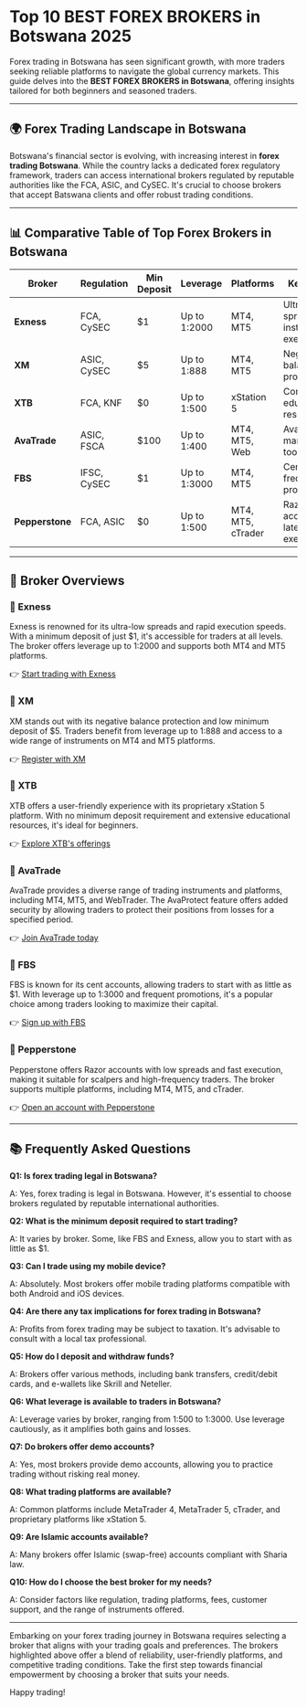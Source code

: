 # Top 10 BEST FOREX BROKERS in Botswana 2025

Forex trading in Botswana has seen significant growth, with more traders seeking reliable platforms to navigate the global currency markets. This guide delves into the **BEST FOREX BROKERS in Botswana**, offering insights tailored for both beginners and seasoned traders.

---

## 🌍 Forex Trading Landscape in Botswana

Botswana's financial sector is evolving, with increasing interest in **forex trading Botswana**. While the country lacks a dedicated forex regulatory framework, traders can access international brokers regulated by reputable authorities like the FCA, ASIC, and CySEC. It's crucial to choose brokers that accept Batswana clients and offer robust trading conditions.

---

## 📊 Comparative Table of Top Forex Brokers in Botswana

| Broker        | Regulation      | Min Deposit | Leverage     | Platforms       | Key Features                          |
|---------------|-----------------|-------------|--------------|-----------------|---------------------------------------|
| **Exness**    | FCA, CySEC      | $1          | Up to 1:2000 | MT4, MT5        | Ultra-low spreads, instant execution  |
| **XM**        | ASIC, CySEC     | $5          | Up to 1:888  | MT4, MT5        | Negative balance protection           |
| **XTB**       | FCA, KNF        | $0          | Up to 1:500  | xStation 5      | Comprehensive educational resources   |
| **AvaTrade**  | ASIC, FSCA      | $100        | Up to 1:400  | MT4, MT5, Web   | AvaProtect risk management tool       |
| **FBS**       | IFSC, CySEC     | $1          | Up to 1:3000 | MT4, MT5        | Cent accounts, frequent promotions    |
| **Pepperstone** | FCA, ASIC     | $0          | Up to 1:500  | MT4, MT5, cTrader | Razor accounts, low latency execution |

---

## 📝 Broker Overviews

### 🌟 Exness

Exness is renowned for its ultra-low spreads and rapid execution speeds. With a minimum deposit of just $1, it's accessible for traders at all levels. The broker offers leverage up to 1:2000 and supports both MT4 and MT5 platforms.

👉 [Start trading with Exness](https://one.justmarkets.link/a/79iqw0j6nj)

### 🌟 XM

XM stands out with its negative balance protection and low minimum deposit of $5. Traders benefit from leverage up to 1:888 and access to a wide range of instruments on MT4 and MT5 platforms.

👉 [Register with XM](https://clicks.pipaffiliates.com/c?c=589901&l=en&p=0)

### 🌟 XTB

XTB offers a user-friendly experience with its proprietary xStation 5 platform. With no minimum deposit requirement and extensive educational resources, it's ideal for beginners.

👉 [Explore XTB's offerings](https://www.xtb.com)

### 🌟 AvaTrade

AvaTrade provides a diverse range of trading instruments and platforms, including MT4, MT5, and WebTrader. The AvaProtect feature offers added security by allowing traders to protect their positions from losses for a specified period.

👉 [Join AvaTrade today](https://www.avatrade.com?versionId=10301&tag=194438)

### 🌟 FBS

FBS is known for its cent accounts, allowing traders to start with as little as $1. With leverage up to 1:3000 and frequent promotions, it's a popular choice among traders looking to maximize their capital.

👉 [Sign up with FBS](https://fbs.partners?ibl=587836&ibp=21398815)

### 🌟 Pepperstone

Pepperstone offers Razor accounts with low spreads and fast execution, making it suitable for scalpers and high-frequency traders. The broker supports multiple platforms, including MT4, MT5, and cTrader.

👉 [Open an account with Pepperstone](https://www.vantagemarkets.com/?affid=NzA0NTc=)

---

## 📚 Frequently Asked Questions

**Q1: Is forex trading legal in Botswana?**

A: Yes, forex trading is legal in Botswana. However, it's essential to choose brokers regulated by reputable international authorities.

**Q2: What is the minimum deposit required to start trading?**

A: It varies by broker. Some, like FBS and Exness, allow you to start with as little as $1.

**Q3: Can I trade using my mobile device?**

A: Absolutely. Most brokers offer mobile trading platforms compatible with both Android and iOS devices.

**Q4: Are there any tax implications for forex trading in Botswana?**

A: Profits from forex trading may be subject to taxation. It's advisable to consult with a local tax professional.

**Q5: How do I deposit and withdraw funds?**

A: Brokers offer various methods, including bank transfers, credit/debit cards, and e-wallets like Skrill and Neteller.

**Q6: What leverage is available to traders in Botswana?**

A: Leverage varies by broker, ranging from 1:500 to 1:3000. Use leverage cautiously, as it amplifies both gains and losses.

**Q7: Do brokers offer demo accounts?**

A: Yes, most brokers provide demo accounts, allowing you to practice trading without risking real money.

**Q8: What trading platforms are available?**

A: Common platforms include MetaTrader 4, MetaTrader 5, cTrader, and proprietary platforms like xStation 5.

**Q9: Are Islamic accounts available?**

A: Many brokers offer Islamic (swap-free) accounts compliant with Sharia law.

**Q10: How do I choose the best broker for my needs?**

A: Consider factors like regulation, trading platforms, fees, customer support, and the range of instruments offered.

---

Embarking on your forex trading journey in Botswana requires selecting a broker that aligns with your trading goals and preferences. The brokers highlighted above offer a blend of reliability, user-friendly platforms, and competitive trading conditions. Take the first step towards financial empowerment by choosing a broker that suits your needs.

Happy trading!
